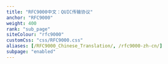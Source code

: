 ```yaml
---
title: "RFC9000中文：QUIC传输协议"
anchor: "RFC9000"
weight: 400
rank: "sub_page"
siteColour: "rfc9000"
customCss: "css/RFC9000.css"
aliases: [/RFC9000_Chinese_Translation/, /rfc9000-zh-cn/]
subpage: "enabled"
---
```


